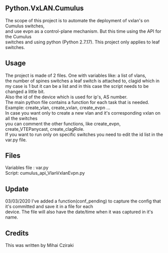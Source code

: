 <snippet>
  <content>

## Python.VxLAN.Cumulus

The scope of this project is to automate the deployment of vxlan's on Cumulus switches,
<br>and use evpn as a control-plane mechanism. But this time using the API for the Cumulus
<br>switches and using python (Python 2.7.17). This project only applies to leaf switches.  

## Usage

The project is made of 2 files. One with variables like: a list of vlans,
<br>the number of spines switches a leaf switch is attached to, clagid which in 
<br>my case is 1 but it can be a list and in this case the script needs to be changed a little bit.
<br>Also the id of the device which is used for ip's, AS number.
<br>The main python file contains a function for each task that is needed.
<br>Example: create_vlan, create_vxlan, create_evpn ...
<br>In case you want only to create a new vlan and it's corresponding vxlan on all the switches
<br> you can comment the other functions, like create_evpn, create_VTEPanycast, create_clagRole.
<br> If you want to run only on specific switches you need to edit the id list in the var.py file.  
  

## Files
Variables file : var.py
<br>Script: cumulus_api_VlanVxlanEvpn.py

## Update
03/03/2020
I've added a function(conf_pending) to capture the config that it's committed and save it in a file for each
<br> device. The file will also have the date/time when it was captured in it's name.

## Credits
This was written by Mihai Cziraki
</content>
</snippet>
